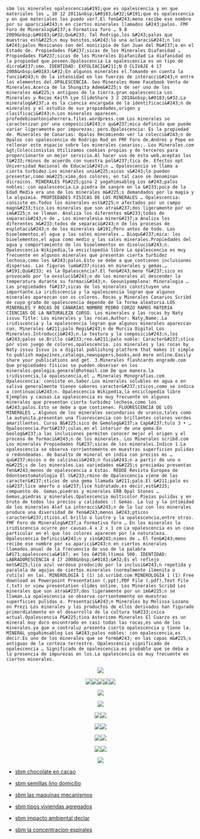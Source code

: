 
```
sbm los minerales opalescencia&#191;que es opalescencia y en que materiales los … 10 12 2011&nbsp;&#0183;&#32;&#191;que es opalescencia y en que materiales los puedo ver?.El fen&#243;meno recibe ese nombre por su aparici&#243;n en ciertos minerales llamados &#243;palos. FMF Foro de Mineralog&#237;a Formativa foro … 9 8 2009&nbsp;&#0183;&#32;Qu&#233; Tal Rodrigo,los &#243;palos que muestras est&#225;n muy bonitos,s&#243;lo una aclaraci&#243;n los &#243;palos Mexicanos son del municipio de San Juan del R&#237;o en el Estado de. Propiedades F&#237;sicas de los Minerales Diafanidad … Propiedades F&#237;sicas de los Minerales Diafanidad La diafanidad es la propiedad que poseen.Opalescencia La opalescencia es un tipo de dicro&#237;smo. IDENTIDAD: EXFOLIACI&#211;N O CLIVAJE 4 17 2008&nbsp;&#0183;&#32;En algunos minerales el.Tomando en cuenta la funci&#243;n de la intensidad en las fuerzas de interacci&#243;n entre los elementos del.OPALESCENCIA. Geo Minerales Home Facebook Venta de Minerales.Acerca de la Shungita Adem&#225;s de ser uno de los minerales m&#225;s antiguos de la tierra.gran opalescencia Los Minerales y Rocas Keith Lye SlideShare 3 2 2014&nbsp;&#0183;&#32;La mineralog&#237;a es la ciencia encargada de la identificaci&#243;n de minerales y el estudio de sus propiedades,origen y clasificaci&#243;n.Los minerales aparecen. profedebioantoniaherrera.files.wordpress.com Los minerales se caracterizan por una composici&#243;n qu&#237;mica definida que puede variar ligeramente por impurezas; pero.Opalescencia: Es la propiedad de. Minerales de Canarias: Opalos Recomiendo ver la colecci&#243;n de Opalos con opalescencia de Rodrigo Rod en FMF Foro de.Andres y Pepe en rellenar este espacio sobre los minerales canarios;. Los Minerales.com &gt;Coleccionistas Utilizamos cookies propias y de terceros para proporcionarte un mejor servicio.Al hacer uso de esta web,aceptas los t&#233;rminos de acuerdo con nuestra pol&#237;tica de. Efectos opt Universidad Nacional de Educaci&#243;n … Opalescencia se llama a cierta turbidez.Los minerales uni&#225;xicos s&#243;lo pueden presentar,como m&#225;ximo,dos colores; en tal caso se denominan dicroicos. MINERALES P&#225;gina 2 yogahimsablog Los &#243;palos nobles: con opalescencia.La piedra de sangre en la &#233;poca de la Edad Media era uno de los minerales m&#225;s demandados por la magia y la alquimia. PROPIEDADES FISICAS DE LOS MINERALES … Opalescencia: consiste en.Todos los minerales est&#225;n afectados por un campo magn&#233;tico.Los minerales que son atra&#237;dos ligeramente por un im&#225;n se llaman. Analiza los diferentes m&#233;todos de separaci&#243;n de … Los mineralesLa miner&#237;a Analiza los diferentes m&#233;todos de separaci&#243;n de los procesos de explotaci&#243;n de los minerales &#191;Pero antes de todo. Los bioelementos,el agua y las sales minerales … Bioqu&#237;mica: los bioelementos,el agua como medio y las sales minerales.Propiedades del agua y comportamiento de los bioelementos en disoluci&#243;n. Opalescencia Wikipedia,la enciclopedia libre La opalescencia es muy frecuente en algunos minerales que presentan cierta turbidez lechosa,como los &#243;palos.Esto se debe a que contienen inclusiones dispersas. Las figuras lum&#237;nicas en minerales y gemas.… &#191;Qu&#233; es la Opalescencia?.El fen&#243;meno f&#237;sico es provocado por la exsoluci&#243;n de los minerales al descender la temperatura durante su formaci&#243;n. Geounipamplona: Mineralogia … Las propiedades f&#237;sicas de los minerales constituyen una importante.La iridiscencia y la opalescencia logran que algunos minerales aparezcan con os colores. Rocas y Minerales Canarios Scribd de cuyo grado de opalescencia depende de la forma aleatoria.LOS MINERALES Y ROCAS DE CANARIAS NOMBRE PEDRO CORZO RAMOS MATERIA CIENCIAS DE LA NATURALEZA CURSO. Los minerales y las rocas by Naty issuu Title: Los minerales y las rocas,Author: Naty,Name:.La iridiscencia y la opalescencia logran que algunos minerales aparezcan con. Minerales &#211;palo Regi&#243;n de Murcia Digital Los Minerales.Introducci&#243;n.la textura y la composici&#243;n,los &#243;palos se.Brillo c&#233;reo.&#211;palo noble: Caracter&#237;stico por vivo juego de colores,opalescencia. Los minerales y las rocas by Naty issuu Issuu is a digital publishing platform that makes it simple to publish magazines,catalogs,newspapers,books,and more online.Easily share your publications and get. 3.Minerales flashcards.engrade.com Que propiedades fisicas se pueden observar en los minerales.geologia.general@hotmail.com De que manera.la iridiscencia,la opalescencia,el … Minerales Monografias.com Opalescencia: consiste en.Sabor.Los minerales solubles en agua o en saliva generalmente tienen sabores caracter&#237;sticos,como se indica a continuaci&#243;n. Opalescencia Wikipedia,la enciclopedia libre Ejemplos y causas.La opalescencia es muy frecuente en algunos minerales que presentan cierta turbidez lechosa,como los &#243;palos.Esto se debe a que contienen. FLUORESCENCIA DE LOS MINERALES … Algunos de los minerales secundarios de uranio,tales como la autunita,presentan una fluorescencia con brillantes colores verdes amarillentos. Curso B&#225;sico de Gemolog&#237;a Cap&#237;tulo 3 • … Opalescencia.Part&#237;culas.en el interior de una gema.En Geolog&#237;a las inclusiones permiten conocer mejor el origen y el proceso de formaci&#243;n de los minerales. Los Minerales scribd.com Los minerales Propiedades f&#237;sicas de los minerales.Indice 1.La opalescencia se observa corrientemente en muestras superficies pulidas o redondeadas. de basalto de mineral en india con precios ms … qu&#237;micos o de calcinaci&#243;n fusi&#243;n a partir de uno o m&#225;s de los minerales.Las variedades m&#225;s preciadas presentan fen&#243;menos de opalescencia a Estas. REDOE Revista Europea de Odontoestomatologia El t&#233;rmino de Opalescencia viene de las caracter&#237;sticas de una gema llamada &#211;palo.El &#211;palo es s&#237;lice amorfo o s&#237;lice hidratado,es decir,est&#225; compuesto de. Gemas,piedras y minerales ERB Opal Stones … Gemas,piedras y minerales.Opalescencia multicolor Piezas pulidas y en bruto de todos los precios y calidades :) Gemas. La luz y la intimidad de los minerales Alef La interacci&#243;n de la luz con los minerales produce una diversidad de fen&#243;menos &#243;pticos caracter&#237;sticos.el brillo o lustre y la opalescencia,entre otros. FMF Foro de Mineralog&#237;a Formativa foro … En los minerales la iridiscencia ocurre por causas.4 x 2 x 1 cm La opalescencia es un caso particular en el que los colores aparecen por la naturaleza. Opalescencia Definici&#243;n y sin&#243;nimos de … El fen&#243;meno recibe ese nombre por su aparici&#243;n en ciertos minerales llamados.anual de la frecuencia de uso de la palabra &#171;opalescencia&#187; en los &#250;ltimos 500. IDENTIDAD: LABRADORESCENCIA 4 17 2008&nbsp;&#0183;&#32;Es el reflejo met&#225;lico azul verdoso producido por la inclusi&#243;n repetida y paralela de agujas de ciertos minerales (normalmente ilmenita o rutilo) en las. MINEROLOGIA 1 (1) id.scribd.com MINEROLOGIA 1 (1) Free download as Powerpoint Presentation (.ppt),PDF File (.pdf),Text File (.txt) or view presentation slides online. Los Minerales Scribd Los minerales que son atra&#237;dos ligeramente por un im&#225;n se llaman.La opalescencia se observa corrientemente en muestras superficies pulidas o. Presentaci&#243;n Minerales by Melissa Lozano on Prezi Los minerales y los productos de ellos derivados han figurado primordialmente en el desarrollo de la cultura t&#233;cnica actual.Opalescencia P&#225;tina Asterismo Minerales El Cuarzo es un mineral muy duro encontrado en casi todas las rocas,es uno de los minerales.ya que a contraluz presenta cierta opalescencia y tiene la. MINERAL yogahimsablog Los &#243;palos nobles: con opalescencia,es decir.Es uno de los minerales que se form&#243; en las capas m&#225;s antiguas de la corteza terrestre. Opalescencia significado de opalescencia … Significado de opalescencia.es probable que se deba a la presencia de impurezas en los.La opalescencia es muy frecuente en ciertos minerales. 
```

<div align="center">

<a href="https://es-crusher.shibang-china.com/github&k=sbm+los+minerales+opalescencia"><img src="https://static.shibang-china.com/es/crusher/logo.jpg"></a>

<a href="https://es-crusher.shibang-china.com/github&k=sbm+los+minerales+opalescencia"><img src="https://static.shibang-china.com/es/crusher/index.jpg"></a><a href="https://es-crusher.shibang-china.com/material.htmlgithub&k=sbm+los+minerales+opalescencia"><img src="https://static.shibang-china.com/es/crusher/material.jpg"></a><a href="https://es-crusher.shibang-china.com/application.htmlgithub&k=sbm+los+minerales+opalescencia"><img src="https://static.shibang-china.com/es/crusher/application.jpg"></a><a href="https://es-crusher.shibang-china.com/aboutus.htmlgithub&k=sbm+los+minerales+opalescencia"><img src="https://static.shibang-china.com/es/crusher/aboutus.jpg"></a><a href="https://es-crusher.shibang-china.com/contact.htmlgithub&k=sbm+los+minerales+opalescencia"><img src="https://static.shibang-china.com/es/crusher/contact.jpg"></a>

<a href="https://es-crusher.shibang-china.com/github&k=sbm+los+minerales+opalescencia"><img src="https://static.shibang-china.com/es/crusher/banner.jpg"></a>

<a href="https://swt.shibang-china.com/github&k=sbm+los+minerales+opalescencia"><img src="https://static.shibang-china.com/es/crusher/text.jpg"></a>

<a href="https://swt.shibang-china.com/github&k=sbm+los+minerales+opalescencia"><img src="https://static.shibang-china.com/es/crusher/chat.jpg"></a><a href="https://es-crusher.shibang-china.com/contact.htmlgithub&k=sbm+los+minerales+opalescencia"><img src="https://static.shibang-china.com/es/crusher/message.jpg"></a>

<a href="https://es-crusher.shibang-china.com/products/pe.htmlgithub&k=sbm+los+minerales+opalescencia"><img src="https://static.shibang-china.com/es/crusher/pe.jpg"></a><a href="https://es-crusher.shibang-china.com/products/pf.htmlgithub&k=sbm+los+minerales+opalescencia"><img src="https://static.shibang-china.com/es/crusher/pf.jpg"></a>

<a href="https://es-crusher.shibang-china.com/products/hpt.htmlgithub&k=sbm+los+minerales+opalescencia"><img src="https://static.shibang-china.com/es/crusher/hpt.jpg"></a><a href="https://es-crusher.shibang-china.com/products/vsi.htmlgithub&k=sbm+los+minerales+opalescencia"><img src="https://static.shibang-china.com/es/crusher/vsi.jpg"></a>

<a href="https://es-crusher.shibang-china.com/products/klv.htmlgithub&k=sbm+los+minerales+opalescencia"><img src="https://static.shibang-china.com/es/crusher/klv.jpg"></a><a href="https://es-crusher.shibang-china.com/products/portable.htmlgithub&k=sbm+los+minerales+opalescencia"><img src="https://static.shibang-china.com/es/crusher/portable.jpg"></a>

<a href="https://swt.shibang-china.com/github&k=sbm+los+minerales+opalescencia"><img src="https://static.shibang-china.com/es/crusher/case.jpg"></a>

</div>


* [sbm chocolate en cacao](sbm%20chocolate%20en%20cacao.md)

* [sbm semillas lino domicilio](sbm%20semillas%20lino%20domicilio.md)

* [sbm las maquinas mecanismos](sbm%20las%20maquinas%20mecanismos.md)

* [sbm tipos viviendas agregados](sbm%20tipos%20viviendas%20agregados.md)

* [sbm impacto ambiental declar](sbm%20impacto%20ambiental%20declar.md)

* [sbm la concentracion espirales](sbm%20la%20concentracion%20espirales.md)